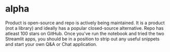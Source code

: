 # alpha
Product is open-source and repo is actively being maintained.
It is a product (not a library) and ideally has a popular closed-source alternative.
Repo has atleast 100 stars on GitHub.
Once you've run the notebook and tried the two Streamlit apps, you should be in a position to strip out any useful snippets and start your own Q&A or Chat application.
